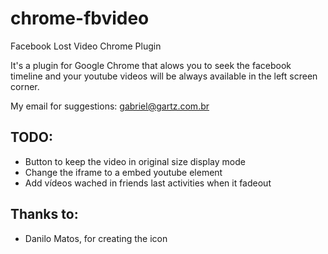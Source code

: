 chrome-fbvideo
==============

Facebook Lost Video Chrome Plugin

It's a plugin for Google Chrome that alows you to seek the facebook timeline and your youtube
videos will be always available in the left screen corner.

My email for suggestions: gabriel@gartz.com.br

TODO:
-----

* Button to keep the video in original size display mode
* Change the iframe to a embed youtube element
* Add vídeos wached in friends last activities when it fadeout

Thanks to:
----------

* Danilo Matos, for creating the icon
